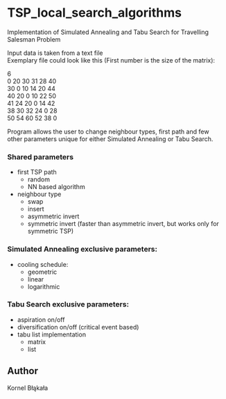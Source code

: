 # TSP_local_search_algorithms
Implementation of Simulated Annealing and Tabu Search for Travelling Salesman Problem<br />

Input data is taken from a text file<br />
Exemplary file could look like this (First number is the size of the matrix):<br />

6<br />
0 20 30 31 28 40<br />
30 0 10 14 20 44<br />
40 20 0 10 22 50<br />
41 24 20 0 14 42<br />
38 30 32 24 0 28<br />
50 54 60 52 38 0<br />

Program allows the user to change neighbour types, first path and few other parameters unique for either Simulated Annealing or Tabu Search.

### Shared parameters
- first TSP path
  - random
  - NN based algorithm
- neighbour type
  - swap
  - insert
  - asymmetric invert
  - symmetric invert (faster than asymmetric invert, but works only for symmetric TSP)


### Simulated Annealing exclusive parameters:
- cooling schedule:
  - geometric
  - linear
  - logarithmic

### Tabu Search exclusive parameters:
- aspiration on/off
- diversification on/off (critical event based)
- tabu list implementation
  - matrix
  - list


## Author
Kornel Błąkała
